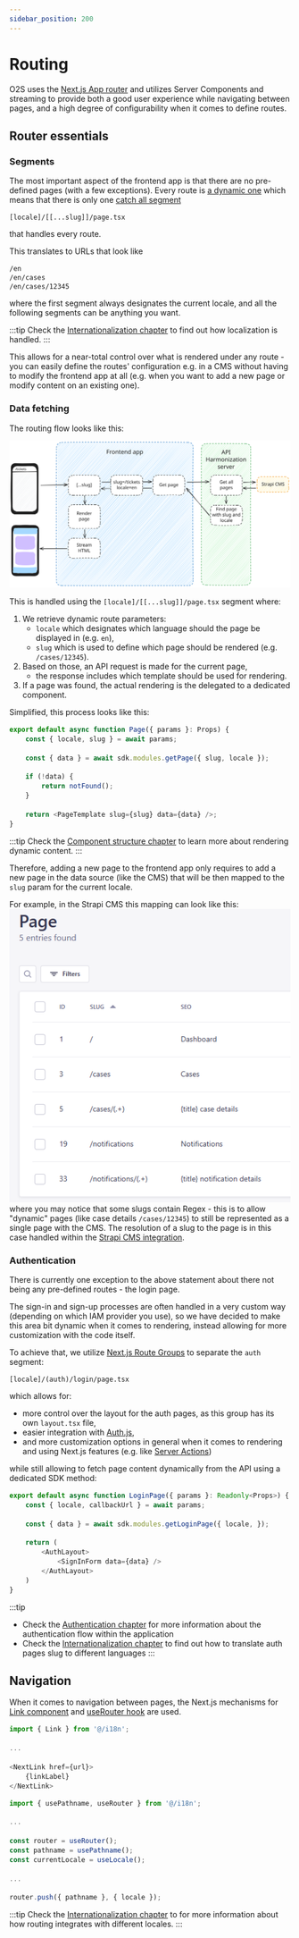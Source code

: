```yaml
---
sidebar_position: 200
---
```


# Routing

O2S uses the [Next.js App router](https://nextjs.org/docs/app) and utilizes Server Components and streaming to provide both a good user experience while navigating between pages, and a high degree of configurability when it comes to define routes.

## Router essentials

### Segments

The most important aspect of the frontend app is that there are no pre-defined pages (with a few exceptions). Every route is [a dynamic one](https://nextjs.org/docs/app/building-your-application/routing/dynamic-routes) which means that there is only one [catch all segment](https://nextjs.org/docs/app/building-your-application/routing/dynamic-routes#optional-catch-all-segments)

```
[locale]/[[...slug]]/page.tsx
```

that handles every route.

This translates to URLs that look like

```
/en
/en/cases
/en/cases/12345
```

where the first segment always designates the current locale, and all the following segments can be anything you want.

:::tip
Check the [Internationalization chapter](./internationalization.md) to find out how localization is handled.
:::

This allows for a near-total control over what is rendered under any route - you can easily define the routes' configuration e.g. in a CMS without having to modify the frontend app at all (e.g. when you want to add a new page or modify content on an existing one).

### Data fetching

The routing flow looks like this:

![routing.svg](routing.svg)

This is handled using the `[locale]/[[...slug]]/page.tsx` segment where:

1. We retrieve dynamic route parameters:
    - `locale` which designates which language should the page be displayed in (e.g. `en`),
    - `slug` which is used to define which page should be rendered (e.g. `/cases/12345`).
2. Based on those, an API request is made for the current page,
    - the response includes which template should be used for rendering.
3. If a page was found, the actual rendering is the delegated to a dedicated component.

Simplified, this process looks like this:

```typescript jsx
export default async function Page({ params }: Props) {
    const { locale, slug } = await params;

    const { data } = await sdk.modules.getPage({ slug, locale });

    if (!data) {
        return notFound();
    }

    return <PageTemplate slug={slug} data={data} />;
}
```

:::tip
Check the [Component structure chapter](./component-structure.md) to learn more about rendering dynamic content.
:::

Therefore, adding a new page to the frontend app only requires to add a new page in the data source (like the CMS) that will be then mapped to the `slug` param for the current locale.

For example, in the Strapi CMS this mapping can look like this:
![img.png](img.png)
where you may notice that some slugs contain Regex - this is to allow "dynamic" pages (like case details `/cases/12345`) to still be represented as a single page with the CMS. The resolution of a slug to the page is in this case handled within the [Strapi CMS integration](../../integrations/cms/strapi-cms.md).

### Authentication

There is currently one exception to the above statement about there not being any pre-defined routes - the login page.

The sign-in and sign-up processes are often handled in a very custom way (depending on which IAM provider you use), so we have decided to make this area bit dynamic when it comes to rendering, instead allowing for more customization with the code itself.

To achieve that, we utilize [Next.js Route Groups](https://nextjs.org/docs/app/building-your-application/routing/route-groups) to separate the `auth` segment:

```
[locale]/(auth)/login/page.tsx
```

which allows for:

- more control over the layout for the auth pages, as this group has its own `layout.tsx` file,
- easier integration with [Auth.js](https://authjs.dev/),
- and more customization options in general when it comes to rendering and using Next.js features (e.g. like [Server Actions](https://nextjs.org/docs/app/building-your-application/data-fetching/server-actions-and-mutations))

while still allowing to fetch page content dynamically from the API using a dedicated SDK method:

```typescript jsx
export default async function LoginPage({ params }: Readonly<Props>) {
    const { locale, callbackUrl } = await params;

    const { data } = await sdk.modules.getLoginPage({ locale, });

    return (
        <AuthLayout>
            <SignInForm data={data} />
        </AuthLayout>
    )
}
```

:::tip

- Check the [Authentication chapter](./authentication.md) for more information about the authentication flow within the application
- Check the [Internationalization chapter](./internationalization.md) to find out how to translate auth pages slug to different languages
  :::

## Navigation

When it comes to navigation between pages, the Next.js mechanisms for [Link component](https://nextjs.org/docs/app/api-reference/components/link) and [useRouter hook](https://nextjs.org/docs/pages/api-reference/functions/use-router) are used.

```typescript jsx title="using Link component to navigate to another page in the same locale"
import { Link } from '@/i18n';

...

<NextLink href={url}>
    {linkLabel}
</NextLink>
```

```typescript jsx title="using router.push method to navigate to the same page in a different locale"
import { usePathname, useRouter } from '@/i18n';

...

const router = useRouter();
const pathname = usePathname();
const currentLocale = useLocale();

...

router.push({ pathname }, { locale });
```

:::tip
Check the [Internationalization chapter](./internationalization.md) to for more information about how routing integrates with different locales.
:::
